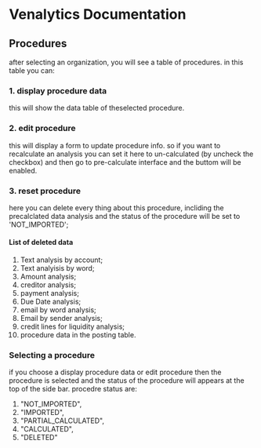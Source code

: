 # Venalytics Documentation

## Procedures

after selecting an organization, you will see a table of procedures.
in this table you can:

### 1. display procedure data

this will show the data table of theselected procedure.

### 2. edit procedure

this will display a form to update procedure info.
so if you want to recalculate an analysis you can set it here to un-calculated (by uncheck the checkbox) and then go to pre-calculate interface and the buttom will be enabled.

### 3. reset procedure

here you can delete every thing about this procedure, incliding the precalclated data analysis and the status of the procedure will be set to 'NOT_IMPORTED';

#### List of deleted data

1. Text analysis by account;
2. Text analyisis by word;
3. Amount analysis;
4. creditor analysis;
5. payment analysis;
6. Due Date analysis;
7. email by word analysis;
8. Email by sender analysis;
9. credit lines for liquidity analysis;
10. procedure data in the posting table.

### Selecting a procedure

if you choose a display procedure data or edit procedure then the procedure is selected and the status of the procedure will appears at the top of the side bar.
procedre status are:

1. "NOT_IMPORTED",
2. "IMPORTED",
3. "PARTIAL_CALCULATED",
4. "CALCULATED",
5. "DELETED"
